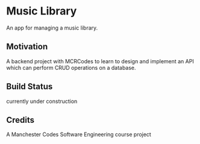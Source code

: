 # Music Library
An app for managing a music library.

## Motivation
A backend project with MCRCodes to learn to design and implement an API which can perform CRUD operations on a database.

## Build Status
currently under construction

## Credits
A Manchester Codes Software Engineering course project

